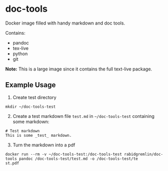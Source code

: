 # doc-tools
Docker image filled with handy markdown and doc tools.

Contains:
* pandoc
* tex-live
* python
* git

**Note:** This is a large image since it contains the full text-live package.

## Example Usage

1. Create test directory
```
mkdir ~/doc-tools-test
```

2. Create a test markdown file `test.md` in `~/doc-tools-test` containing some markdown:
```
# Test markdown
This is some _test_ markdown.
```

3. Turn the markdown into a pdf
```
docker run --rm -v ~/doc-tools-test:/doc-tools-test rabidgremlin/doc-tools pandoc /doc-tools-test/test.md -o /doc-tools-test/te
st.pdf
```

